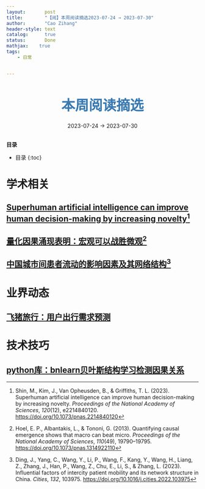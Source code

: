 ```yaml
---
layout:       post
title:        "【阅】本周阅读摘选2023-07-24 → 2023-07-30"
author:       "Cao Zihang"
header-style: text
catalog:      true
status:		  Done
mathjax: 	true
tags:
    - 日常


---
```


<center style="margin-bottom: 20px; margin-top: 50px"><font color="#3879B1" style="line-height: 1.4;font-weight: 700;font-size: 36px;box-sizing: border-box; ">本周阅读摘选</font></center>

<center style=" margin-bottom: 30px;">2023-07-24 → 2023-07-30</center>

<font style="font-weight: bold;">目录</font>

* 目录
{:toc}
# 学术相关

## [Superhuman artificial intelligence can improve human decision-making by increasing novelty](https://mp.weixin.qq.com/s/X4IfpM9ZOD9An-pomp78sg)[^1]



## [量化因果涌现表明：宏观可以战胜微观](https://mp.weixin.qq.com/s/XVe-ENJtRgwQ6sWCcnZRhA)[^2]



## [中国城市间患者流动的影响因素及其网络结构](https://mp.weixin.qq.com/s/d7Nq39Inu4jjw7XS7_bMdg)[^3]



# 业界动态

## [飞猪旅行：用户出行需求预测](https://mp.weixin.qq.com/s/8lkjorhWShuqij2t2Nbb1A)



# 技术技巧

## [python库：bnlearn贝叶斯结构学习检测因果关系](https://mp.weixin.qq.com/s/Ve4OvtdKPGVyzVHXd92vRg)



[^1]: Shin, M., Kim, J., Van Opheusden, B., & Griffiths, T. L. (2023). Superhuman artificial intelligence can improve human decision-making by increasing novelty. *Proceedings of the National Academy of Sciences*, *120*(12), e2214840120. https://doi.org/10.1073/pnas.2214840120
[^2]: Hoel, E. P., Albantakis, L., & Tononi, G. (2013). Quantifying causal emergence shows that macro can beat micro. *Proceedings of the National Academy of Sciences*, *110*(49), 19790–19795. https://doi.org/10.1073/pnas.1314922110
[^3]: Ding, J., Yang, C., Wang, Y., Li, P., Wang, F., Kang, Y., Wang, H., Liang, Z., Zhang, J., Han, P., Wang, Z., Chu, E., Li, S., & Zhang, L. (2023). Influential factors of intercity patient mobility and its network structure in China. *Cities*, *132*, 103975. https://doi.org/10.1016/j.cities.2022.103975
